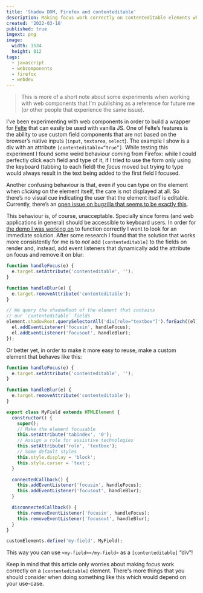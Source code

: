 ```yaml
---
title: 'Shadow DOM, Firefox and contenteditable'
description: Making focus work correctly on contenteditable elements when using the shadow DOM
created: '2022-03-16'
published: true
imgext: png
image:
  width: 1534
  height: 812
tags:
  - javascript
  - webcomponents
  - firefox
  - webdev
---
```


> This is more of a short note about some experiments when working with web components that I’m publishing as a reference for future me (or other people that experience the same issue).

I’ve been experimenting with web components in order to build a wrapper for [Felte](https://felte.dev) that can easily be used with vanilla JS. One of Felte’s features is the ability to use custom field components that are not based on the browser’s native inputs (`input`, `textarea`, `select`). The example I show is a div with an attribute `[contenteditable=“true”]`. While testing this experiment I found some weird behaviour coming from Firefox: while I could perfectly click each field and type of it, if I tried to use the form only using the keyboard (tabbing to each field) the _focus_ moved but trying to type would always result in the text being added to the first field I focused.

Another confusing behaviour is that, even if you can type on the element when _clicking_ on the element itself, the care is not displayed at all. So there’s no visual cue indicating the user that the element itself is editable. Currently, there’s an [open issue on bugzilla that seems to be exactly this](https://bugzilla.mozilla.org/show_bug.cgi?id=1496769).

This behaviour is, of course, unacceptable. Specially since forms (and web applications in general) should be accessible to keyboard users. In order for [the demo I was working on](https://codesandbox.io/s/github/pablo-abc/felte/tree/main/examples/lit/custom-field) to function correctly I went to look for an immediate solution. After some research I found that the solution that works more consistently for me is to _not_ add `[contenteditable]` to the fields on render and, instead, add event listeners that dynamically add the attribute on focus and remove it on blur:

```javascript
function handleFocus(e) {
  e.target.setAttribute('contenteditable', '');
}

function handleBlur(e) {
  e.target.removeAttribute('contenteditable');
}

// We query the shadowRoot of the element that contains
// our `contenteditable` fields
element.shadowRoot.querySelectorAll('div[role="textbox"]').forEach((el) => {
  el.addEventListener('focusin', handleFocus);
  el.addEventListener('focusout', handleBlur);
});
```

Or better yet, in order to make it more easy to reuse, make a custom element that behaves like this:

```javascript
function handleFocus(e) {
  e.target.setAttribute('contenteditable', '');
}

function handleBlur(e) {
  e.target.removeAttribute('contenteditable');
}

export class MyField extends HTMLElement {
  constructor() {
    super();
    // Make the element focusable
    this.setAttribute('tabindex', '0');
    // Assign a role for assistive technologies
    this.setAttribute('role', 'textbox');
    // Some default styles
    this.style.display = 'block';
    this.style.cursor = 'text';
  }

  connectedCallback() {
    this.addEventListener('focusin', handleFocus);
    this.addEventListener('focusout', handleBlur);
  }

  disconnectedCallback() {
    this.removeEventListener('focusin', handleFocus);
    this.removeEventListener('focusout', handleBlur);
  }
}

customElements.define('my-field', MyField);
```

This way you can use `<my-field></my-field>` as a `[contenteditable]` “div”!

Keep in mind that this article only worries about making focus work correctly on a `[contenteditable]` element. There's more things that you should consider when doing something like this which would depend on your use-case.
